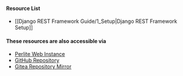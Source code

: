 #### Resource List
- [[Django REST Framework Guide/1_Setup|Django REST Framework Setup]]

#### These resources are also accessible via
- [Perlite Web Instance](https://notes.06222001.xyz)
- [GitHub Repository](https://github.com/lemeow125/Notes)
- [Gitea Repository Mirror](https://git.06222001.xyz/keannu125/Notes)
